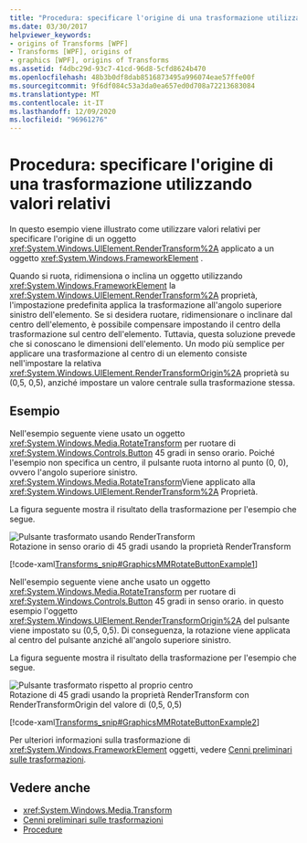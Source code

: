 ```yaml
---
title: "Procedura: specificare l'origine di una trasformazione utilizzando valori relativi"
ms.date: 03/30/2017
helpviewer_keywords:
- origins of Transforms [WPF]
- Transforms [WPF], origins of
- graphics [WPF], origins of Transforms
ms.assetid: f4dbc29d-93c7-41cd-96d8-5cfd8624b470
ms.openlocfilehash: 48b3b0df8dab8516873495a996074eae57ffe00f
ms.sourcegitcommit: 9f6df084c53a3da0ea657ed0d708a72213683084
ms.translationtype: MT
ms.contentlocale: it-IT
ms.lasthandoff: 12/09/2020
ms.locfileid: "96961276"
---
```

# <a name="how-to-specify-the-origin-of-a-transform-by-using-relative-values"></a>Procedura: specificare l'origine di una trasformazione utilizzando valori relativi
In questo esempio viene illustrato come utilizzare valori relativi per specificare l'origine di un oggetto <xref:System.Windows.UIElement.RenderTransform%2A> applicato a un oggetto <xref:System.Windows.FrameworkElement> .  
  
 Quando si ruota, ridimensiona o inclina un oggetto utilizzando <xref:System.Windows.FrameworkElement> la <xref:System.Windows.UIElement.RenderTransform%2A> proprietà, l'impostazione predefinita applica la trasformazione all'angolo superiore sinistro dell'elemento. Se si desidera ruotare, ridimensionare o inclinare dal centro dell'elemento, è possibile compensare impostando il centro della trasformazione sul centro dell'elemento. Tuttavia, questa soluzione prevede che si conoscano le dimensioni dell'elemento. Un modo più semplice per applicare una trasformazione al centro di un elemento consiste nell'impostare la relativa <xref:System.Windows.UIElement.RenderTransformOrigin%2A> proprietà su (0,5, 0,5), anziché impostare un valore centrale sulla trasformazione stessa.  
  
## <a name="example"></a>Esempio  
 Nell'esempio seguente viene usato un oggetto <xref:System.Windows.Media.RotateTransform> per ruotare di <xref:System.Windows.Controls.Button> 45 gradi in senso orario. Poiché l'esempio non specifica un centro, il pulsante ruota intorno al punto (0, 0), ovvero l'angolo superiore sinistro. <xref:System.Windows.Media.RotateTransform>Viene applicato alla <xref:System.Windows.UIElement.RenderTransform%2A> Proprietà.  
  
 La figura seguente mostra il risultato della trasformazione per l'esempio che segue.  
  
 ![Pulsante trasformato usando RenderTransform](./media/graphicsmm-rendertransformwithdefaultcenter.png "graphicsmm_RenderTransformWithDefaultCenter")  
Rotazione in senso orario di 45 gradi usando la proprietà RenderTransform  
  
 [!code-xaml[Transforms_snip#GraphicsMMRotateButtonExample1](~/samples/snippets/csharp/VS_Snippets_Wpf/Transforms_snip/CS/ButtonRotateTransformExample.xaml#graphicsmmrotatebuttonexample1)]  
  
 Nell'esempio seguente viene anche usato un oggetto <xref:System.Windows.Media.RotateTransform> per ruotare di <xref:System.Windows.Controls.Button> 45 gradi in senso orario. in questo esempio l'oggetto <xref:System.Windows.UIElement.RenderTransformOrigin%2A> del pulsante viene impostato su (0,5, 0,5). Di conseguenza, la rotazione viene applicata al centro del pulsante anziché all'angolo superiore sinistro.  
  
 La figura seguente mostra il risultato della trasformazione per l'esempio che segue.  
  
 ![Pulsante trasformato rispetto al proprio centro](./media/graphicsmm-rendertransformrelativecenter.png "graphicsmm_RenderTransformRelativeCenter")  
Rotazione di 45 gradi usando la proprietà RenderTransform con RenderTransformOrigin del valore di (0,5, 0,5)  
  
 [!code-xaml[Transforms_snip#GraphicsMMRotateButtonExample2](~/samples/snippets/csharp/VS_Snippets_Wpf/Transforms_snip/CS/ButtonRotateTransformExample.xaml#graphicsmmrotatebuttonexample2)]  
  
 Per ulteriori informazioni sulla trasformazione di <xref:System.Windows.FrameworkElement> oggetti, vedere [Cenni preliminari sulle trasformazioni](transforms-overview.md).  
  
## <a name="see-also"></a>Vedere anche

- <xref:System.Windows.Media.Transform>
- [Cenni preliminari sulle trasformazioni](transforms-overview.md)
- [Procedure](transformations-how-to-topics.md)
